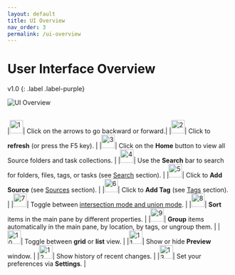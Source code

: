 ```yaml
---
layout: default
title: UI Overview
nav_order: 3
permalink: /ui-overview
---
```


# User Interface Overview
v1.0
{: .label .label-purple}

![UI Overview](../img/v1.0-PNG-UI-Overview.png)
<br/><br/>

|<img src="../img/Buttons-Master-1.png" alt="1" width="30" />| Click on the arrows to go backward or forward.|
|<img src="../img/Buttons-Master-2.png" alt="2" width="30" />| Click to **refresh** (or press the F5 key). |
|<img src="../img/Buttons-Master-3.png" alt="3" width="30" />| Click on the **Home** button to view all Source folders and task collections. |
|<img src="../img/Buttons-Master-4.png" alt="4" width="30" />| Use the **Search** bar to search for folders, files, tags, or tasks (see [Search](/search) section). |
|<img src="../img/Buttons-Master-5.png" alt="5" width="30" />| Click to **Add Source** (see [Sources](/sources) section). |
|<img src="../img/Buttons-Master-6.png" alt="6" width="30" />| Click to **Add Tag** (see [Tags](/tags/) section). |
|<img src="../img/Buttons-Master-7.png" alt="7" width="30" />| Toggle between [intersection mode and union mode](/tags/intersection-vs-union-mode). |
|<img src="../img/Buttons-Master-8.png" alt="8" width="30" />| **Sort** items in the main pane by different properties. |
|<img src="../img/Buttons-Master-9.png" alt="9" width="30" />| **Group** items automatically in the main pane, by location, by tags, or ungroup them. |
|<img src="../img/Buttons-Master-10.png" alt="10" width="30" />| Toggle between **grid** or **list** view. |
|<img src="../img/Buttons-Master-11.png" alt="11" width="30" />| Show or hide **Preview** window. |
|<img src="../img/Buttons-Master-12.png" alt="12" width="30" />| Show history of recent changes. |
|<img src="../img/Buttons-Master-13.png" alt="13" width="30" />| Set your preferences via **Settings**. |



